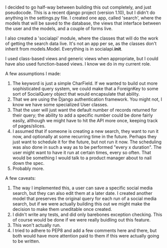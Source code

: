 I decided to go half-way between building this out completely, and just pseudocode.
This is a recent django project (version 1.10), but I didn't do anything in the settings.py
file. I created one app, called 'search', where the models that will be saved to the database,
the views that interface between the user and the models, and a couple of forms live.

I also created a 'socialapi' module, where the classes that will do the work of getting the search
data live. It's not an app per se, as the classes don't inherit from models.Model. Everything is in
socialapi.__init__.

I used class-based views and generic views when appropriate, but I could have also used function-based
views. I know we do in my current role.

A few assumptions I made:
1. The keyword is just a simple CharField. If we wanted to build out more sophisticated
query system, we could make that a ForeignKey to some sort of SocialQuery object that
would encapsulate that ability.
2. That we are using the Django authentication framework. You might not, I know we have some
specialized User classes.
3. That the user will just want the default number of records returned for their query; the ability
to add a specific number could be done fairly easily, although we might have to hit the API more
once, keeping track of pages/slices.
4. I assumed that if someone is creating a new search, they want to run it now, and optionally
at some recurring time in the future. Perhaps they just want to schedule it for the future, but
not run it now. The scheduling was also done in such a way as to be performed "every x duration".
The user might want to have it run at certain times, every so often. That would be something I would
talk to a product manager about to nail down the spec.
5. Probably more.


A few caveats:
1. The way I implemented this, a user can save a specific social media search, but they can also
edit them at a later date. I created another model that preserves the original query for each run
of a social media search, but if we were actually building this out we might make the decision
to make them uneditable once created.
2. I didn't write any tests, and did only barebones exception checking. This of course would be
done if we were really buidling out this feature.
3. This won't actually run.
4. I tried to adhere to PEP8 and add a few comments here and there, but both would have more
attention paid to them if this were actually going to be written.

